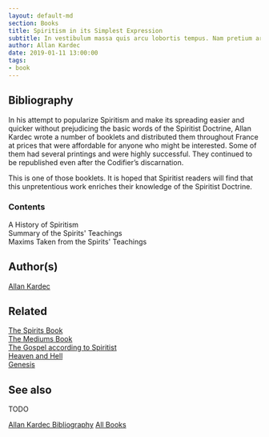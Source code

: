 ```yaml
---
layout: default-md
section: Books
title: Spiritism in its Simplest Expression
subtitle: In vestibulum massa quis arcu lobortis tempus. Nam pretium arcu in odio vulputate luctus.
author: Allan Kardec
date: 2019-01-11 13:00:00
tags: 
- book
---
```


## Bibliography

In his attempt to popularize Spiritism and make its spreading easier and quicker without prejudicing the basic words of the Spiritist Doctrine, Allan Kardec wrote a number of booklets and distributed them throughout France at prices that were affordable for anyone who might be interested. Some of them had several printings and were highly successful. They continued to be republished even after the Codifier’s discarnation.

This is one of those booklets. It is hoped that Spiritist readers will find that this unpretentious work enriches their knowledge of the Spiritist Doctrine.

### Contents
A History of Spiritism  
Summary of the Spirits' Teachings  
Maxims Taken from the Spirits' Teachings  


## Author(s)
[Allan Kardec](/profiles/allan-kardec)


## Related
[The Spirits Book](../spirits-book)  
[The Mediums Book](../mediums-book)  
[The Gospel according to Spiritist](../gospel-according-spiritism)  
[Heaven and Hell](../heaven-and-hell)  
[Genesis](../genesis)  

## See also
TODO


<a href="/books/allan-kardec" class="button">Allan Kardec Bibliography</a>
<a href="/books" class="button">All Books</a>


